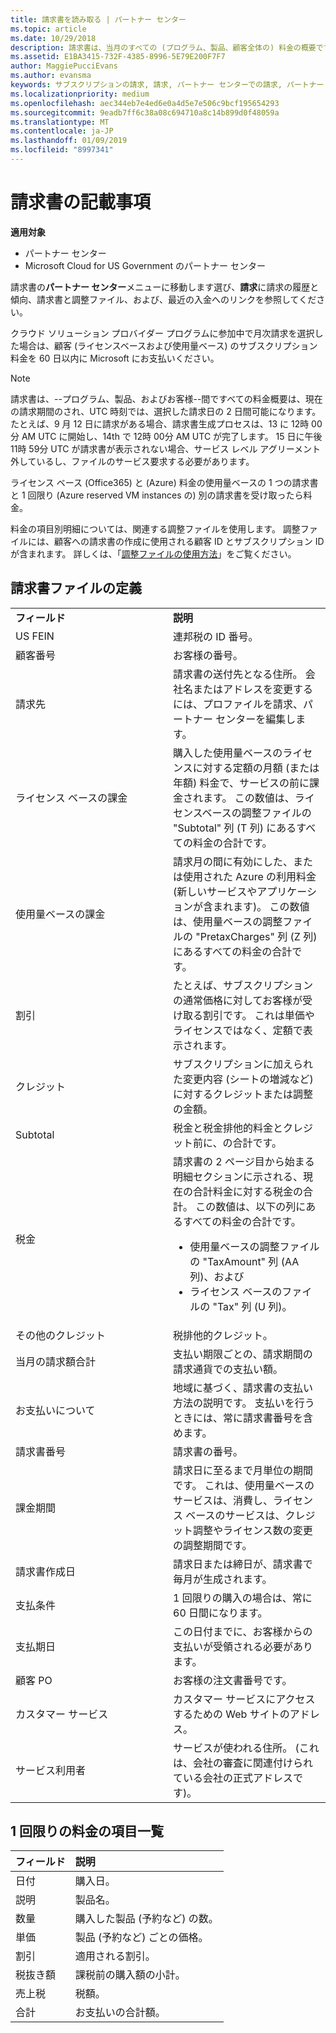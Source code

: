 ```yaml
---
title: 請求書を読み取る | パートナー センター
ms.topic: article
ms.date: 10/29/2018
description: 請求書は、当月のすべての (プログラム、製品、顧客全体の) 料金の概要です。 パートナー センターでは利用できます。
ms.assetid: E1BA3415-732F-4385-8996-5E79E200F7F7
author: MaggiePucciEvans
ms.author: evansma
keywords: サブスクリプションの請求, 請求, パートナー センターでの請求, パートナー センターの請求, 請求書の記載事項, 請求書, パートナー センターの請求書, CSP 請求書, 請求書の場所
ms.localizationpriority: medium
ms.openlocfilehash: aec344eb7e4ed6e0a4d5e7e506c9bcf195654293
ms.sourcegitcommit: 9eadb7ff6c38a08c694710a8c14b899d0f48059a
ms.translationtype: MT
ms.contentlocale: ja-JP
ms.lasthandoff: 01/09/2019
ms.locfileid: "8997341"
---
```

# <a name="read-your-bill"></a>請求書の記載事項

**適用対象**

-  パートナー センター
-  Microsoft Cloud for US Government のパートナー センター


請求書の**パートナー センター**メニューに移動します選び、**請求**に請求の履歴と傾向、請求書と調整ファイル、および、最近の入金へのリンクを参照してください。

クラウド ソリューション プロバイダー プログラムに参加中で月次請求を選択した場合は、顧客 (ライセンスベースおよび使用量ベース) のサブスクリプション料金を 60 日以内に Microsoft にお支払いください。

> [!NOTE]  
> 請求書は、--プログラム、製品、およびお客様--間ですべての料金概要は、現在の請求期間のされ、UTC 時刻では、選択した請求日の 2 日間可能になります。 たとえば、9 月 12 日に請求がある場合、請求書生成プロセスは、13 に 12時 00分 AM UTC に開始し、14th で 12時 00分 AM UTC が完了します。 15 日に午後 11時 59分 UTC が請求書が表示されない場合、サービス レベル アグリーメント外しているし、ファイルのサービス要求する必要があります。 

ライセンス ベース (Office365) と (Azure) 料金の使用量ベースの 1 つの請求書と 1 回限り (Azure reserved VM instances の) 別の請求書を受け取ったら料金。

料金の項目別明細については、関連する調整ファイルを使用します。 調整ファイルには、顧客への請求書の作成に使用される顧客 ID とサブスクリプション ID が含まれます。 詳しくは、「[調整ファイルの使用方法](use-the-reconciliation-files.md)」をご覧ください。

## <a name="invoice-file-definitions"></a>請求書ファイルの定義


<table>
<colgroup>
<col width="50%" />
<col width="50%" />
</colgroup>
<tbody>
<tr class="odd">
<td><strong>フィールド</strong></td>
<td><strong>説明</strong></td>
</tr>
<tr class="even">
<td>US FEIN</td>
<td>連邦税の ID 番号。</td>
</tr>
<tr class="odd">
<td>顧客番号</td>
<td>お客様の番号。</td>
</tr>
<tr class="even">
<td>請求先</td>
<td>請求書の送付先となる住所。 会社名またはアドレスを変更するには、プロファイルを請求、パートナー センターを編集します。 </td>
</tr>
<tr class="odd">
<td>ライセンス ベースの課金</td>
<td>購入した使用量ベースのライセンスに対する定額の月額 (または年額) 料金で、サービスの前に課金されます。 この数値は、ライセンスベースの調整ファイルの &quot;Subtotal&quot; 列 (T 列) にあるすべての料金の合計です。</td>
</tr>
<tr class="even">
<td>使用量ベースの課金</td>
<td>請求月の間に有効にした、または使用された Azure の利用料金 (新しいサービスやアプリケーションが含まれます)。 この数値は、使用量ベースの調整ファイルの &quot;PretaxCharges&quot; 列 (Z 列) にあるすべての料金の合計です。</td>
</tr>
<tr class="odd">
<td>割引</td>
<td>たとえば、サブスクリプションの通常価格に対してお客様が受け取る割引です。 これは単価やライセンスではなく、定額で表示されます。</td>
</tr>
<tr class="odd">
<td>クレジット</td>
<td>サブスクリプションに加えられた変更内容 (シートの増減など) に対するクレジットまたは調整の金額。</td>
</tr>
<tr class="even">
<tr class="even">
<td>Subtotal</td>
<td>税金と税金排他的料金とクレジット前に、の合計です。</td>
</tr>
<td>税金</td>
<td>請求書の 2 ページ目から始まる明細セクションに示される、現在の合計料金に対する税金の合計。 この数値は、以下の列にあるすべての料金の合計です。
<ul>
<li>使用量ベースの調整ファイルの &quot;TaxAmount&quot; 列 (AA 列)、および</li>
<li>ライセンス ベースのファイルの &quot;Tax&quot; 列 (U 列)。</li>
</ul></td>
</tr>
<tr class="odd">
<td>その他のクレジット</td>
<td>税排他的クレジット。</td>
</tr>
<tr class="even">
<td>当月の請求額合計</td>
<td>支払い期限ごとの、請求期間の請求通貨での支払い額。</td>
</tr>
<tr class="odd">
<td>お支払いについて</td>
<td>地域に基づく、請求書の支払い方法の説明です。 支払いを行うときには、常に請求書番号を含めます。</td>
</tr>
<tr class="even">
<td>請求書番号</td>
<td>請求書の番号。</td>
</tr>
<tr class="odd">
<td>課金期間</td>
<td>請求日に至るまで月単位の期間です。 これは、使用量ベースのサービスは、消費し、ライセンス ベースのサービスは、クレジット調整やライセンス数の変更の調整期間です。</td>
</tr>
<tr class="even">
<td>請求書作成日</td>
<td>請求日または締日が、請求書で毎月が生成されます。</td>
</tr>
<tr class="odd">
<td>支払条件</td>
<td>1 回限りの購入の場合は、常に 60 日間になります。</td>
</tr>
<tr class="even">
<td>支払期日</td>
<td>この日付までに、お客様からの支払いが受領される必要があります。</td>
</tr>
<tr class="odd">
<td>顧客 PO</td>
<td>お客様の注文書番号です。</td>
</tr>
<tr class="even">
<td>カスタマー サービス</td>
<td>カスタマー サービスにアクセスするための Web サイトのアドレス。</td>
</tr>
<tr class="odd">
<td>サービス利用者</td>
<td>サービスが使われる住所。 (これは、会社の審査に関連付けられている会社の正式アドレスです)。</td>
</tr>
</tbody>
</table>

## <a name="itemized-list-of-one-time-charges"></a>1 回限りの料金の項目一覧

|**フィールド** |**説明**|
|:----------------|:-----------------------------|
|日付 |購入日。 |
|説明 |製品名。 |
|数量 |購入した製品 (予約など) の数。 |
|単価 |製品 (予約など) ごとの価格。 |
|割引 |適用される割引。 |
|税抜き額 |課税前の購入額の小計。 |
|売上税 |税額。 |
|合計 |お支払いの合計額。 |
 



